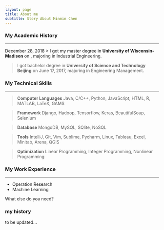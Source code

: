 ```yaml
---
layout: page
title: About me
subtitle: Story About Minmin Chen
---
```


### My Academic History
------
December 28, 2018 > I got my master degree in **University of Wisconsin-Madison** on , majoring in Industrial Engineering.

> I got bachelor degree in **University of Science and Technology Beijing** on June 17, 2017, majoring in Engineering Management.

### My Technical Skills
------
> **Computer Languages**    Java, C/C++, Python, JavaScript, HTML, R, MATLAB, LaTeX, GAMS

> **Framework**    Django, Hadoop, Tensorflow, Keras, BeautifulSoup, Selenium

> **Database**    MongoDB, MySQL, SQlite, NoSQL

> **Tools**    IntelliJ, Git, Vim, Sublime, Pycharm, Linux, Tableau, Excel, Minitab, Arena, QGIS

> **Optimization**    Linear Programming, Integer Programming, Nonlinear Programming

### My Work Experience
------

- Operation Research
- Machine Learning

What else do you need?

### my history

to be updated...
